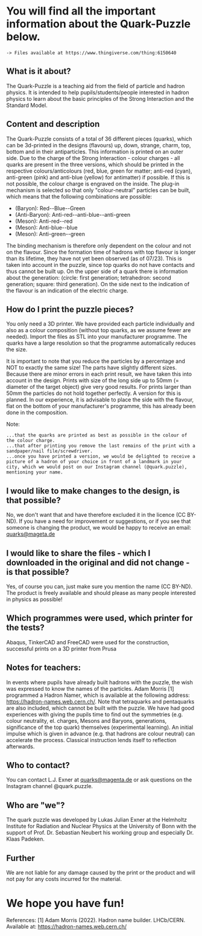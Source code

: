 



# You will find all the important information about the Quark-Puzzle below.
	-> Files available at https://www.thingiverse.com/thing:6150640 

## What is it about?
The Quark-Puzzle is a teaching aid from the field of particle and hadron physics. It is intended to help pupils/students/people interested in hadron physics to learn about the basic principles of the Strong Interaction and the Standard Model.

## Content and description
The Quark-Puzzle consists of a total of 36 different pieces (quarks), which can be 3d-printed in the designs (flavours) up, down, strange, charm, top, bottom and in their antiparticles. This information is printed on an outer side.
Due to the charge of the Strong Interaction - colour charges - all quarks are present in the three versions, which should be printed in the respective colours/anticolours (red, blue, green for matter; anti-red (cyan), anti-green (pink) and anti-blue (yellow) for antimatter) if possible. If this is not possible, the colour charge is engraved on the inside. 
The plug-in mechanism is selected so that only "colour-neutral" particles can be built, which means that the following combinations are possible:

- (Baryon): Red--Blue--Green
- (Anti-Baryon): Anti-red--anti-blue--anti-green 	
- (Meson): Anti-red--red 			
- (Meson): Anti-blue--blue 			
- (Meson): Anti-green--green 			

The binding mechanism is therefore only dependent on the colour and not on the flavour. Since the formation time of hadrons with top flavour is longer than its lifetime, they have not yet been observed (as of 07/23). This is taken into account in the puzzle, since top quarks do not have contacts and thus cannot be built up.
On the upper side of a quark there is information about the generation: (circle: first generation; tetrahedron: second generation; square: third generation).
On the side next to the indication of the flavour is an indication of the electric charge.

## How do I print the puzzle pieces?
You only need a 3D printer. We have provided each particle individually and also as a colour composition (without top quarks, as we assume fewer are needed). Import the files as STL into your manufacturer programme. The quarks have a large resolution so that the programme automatically reduces the size.

It is important to note that you reduce the particles by a percentage and NOT to exactly the same size! The parts have slightly different sizes.		
Because there are minor errors in each print result, we have taken this into account in the design. Prints with size of the long side up to 50mm (= diameter of the target object) give very good results. For prints larger than 50mm the particles do not hold together perfectly. A version for this is planned.
In our experience, it is advisable to place the side with the flavour, flat on the bottom of your manufacturer's programme, this has already been done in the composition.  

Note:

	...that the quarks are printed as best as possible in the colour of the colour charge. 
	...that after printing you remove the last remains of the print with a sandpaper/nail file/screwdriver.
	...once you have printed a version, we would be delighted to receive a picture of a hadron of your choice in front of a landmark in your city, which we would post on our Instagram channel (@quark.puzzle), mentioning your name.

## I would like to make changes to the design, is that possible?
No, we don't want that and have therefore excluded it in the licence (CC BY-ND). If you have a need for improvement or suggestions, or if you see that someone is changing the product, we would be happy to receive an email: quarks@mageta.de

## I would like to share the files - which I downloaded in the original and did not change - is that possible?
Yes, of course you can, just make sure you mention the name (CC BY-ND). The product is freely available and should please as many people interested in physics as possible!

## Which programmes were used, which printer for the tests?
Abaqus, TinkerCAD and FreeCAD were used for the construction,
successful prints on a 3D printer from Prusa 

## Notes for teachers:
In events where pupils have already built hadrons with the puzzle, the wish was expressed to know the names of the particles. Adam Morris [1] programmed a Hadron Namer, which is available at the following address: https://hadron-names.web.cern.ch/. Note that tetraquarks and pentaquarks are also included, which cannot be built with the puzzle.
We have had good experiences with giving the pupils time to find out the symmetries (e.g. colour neutrality, el. charges, Mesons and Baryons, generations, significance of the top quark) themselves (experimental learning). An initial impulse which is given in advance (e.g. that hadrons are colour neutral) can accelerate the process. Classical instruction lends itself to reflection afterwards. 

## Who to contact?
You can contact L.J. Exner at quarks@magenta.de or ask questions on the Instagram channel @quark.puzzle.

## Who are "we"?
The quark puzzle was developed by Lukas Julian Exner at the Helmholtz Institute for Radiation and Nuclear Physics at the University of Bonn with the support of Prof. Dr. Sebastian Neubert his working group and especially Dr. Klaas Padeken.

## Further
We are not liable for any damage caused by the print or the product and will not pay for any costs incurred for the material.

# We hope you have fun!

References:
	[1] Adam Morris (2022). Hadron name builder. LHCb/CERN. Available at: https://hadron-names.web.cern.ch/
